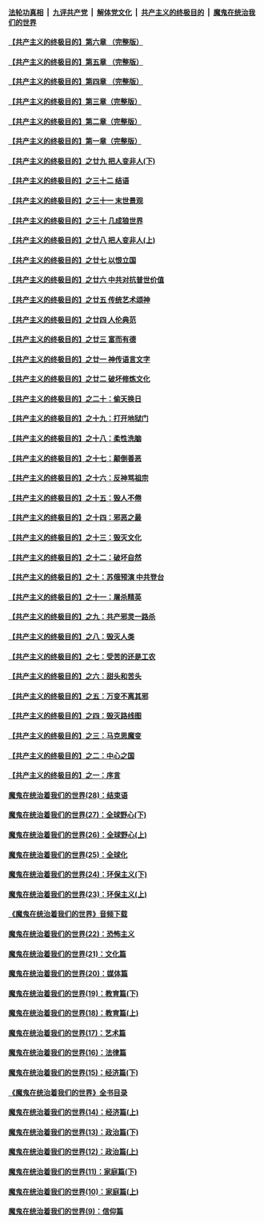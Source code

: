 

####  [法轮功真相](../../../../basic/blob/master/README.md?t=04080001) &nbsp;|&nbsp; [九评共产党](../../../../9ping.md/blob/master/README.md?t=04080001) &nbsp;|&nbsp; [解体党文化](../../../../jtdwh.md/blob/master/README.md?t=04080001)  &nbsp;|&nbsp; [共产主义的终极目的](../../../../gczydzjmd.md/blob/master/README.md?t=04080001) &nbsp;|&nbsp; [魔鬼在统治我们的世界](../../../../mgztzwmdsj.md/blob/master/README.md?t=04080001) 

#### [【共产主义的终极目的】第六章 （完整版）](../pages/nsc422/n11428913.md?t=04080001) 

#### [【共产主义的终极目的】第五章 （完整版）](../pages/nsc422/n11428912.md?t=04080001) 

#### [【共产主义的终极目的】第四章 （完整版）](../pages/nsc422/n11428907.md?t=04080001) 

#### [【共产主义的终极目的】第三章（完整版）](../pages/nsc422/n11428848.md?t=04080001) 

#### [【共产主义的终极目的】第二章（完整版）](../pages/nsc422/n11428831.md?t=04080001) 

#### [【共产主义的终极目的】第一章（完整版）](../pages/nsc422/n11417651.md?t=04080001) 

#### [【共产主义的终极目的】之廿九 把人变非人(下)](../pages/nsc422/n11344140.md?t=04080001) 

#### [【共产主义的终极目的】之三十二 结语](../pages/nsc422/n11360535.md?t=04080001) 

#### [【共产主义的终极目的】之三十一 末世景观](../pages/nsc422/n11351129.md?t=04080001) 

#### [【共产主义的终极目的】之三十 几成狼世界](../pages/nsc422/n11348280.md?t=04080001) 

#### [【共产主义的终极目的】之廿八 把人变非人(上)](../pages/nsc422/n11340492.md?t=04080001) 

#### [【共产主义的终极目的】之廿七 以恨立国](../pages/nsc422/n11336944.md?t=04080001) 

#### [【共产主义的终极目的】之廿六 中共对抗普世价值](../pages/nsc422/n11324785.md?t=04080001) 

#### [【共产主义的终极目的】之廿五 传统艺术颂神](../pages/nsc422/n11296396.md?t=04080001) 

#### [【共产主义的终极目的】之廿四 人伦典范](../pages/nsc422/n11296397.md?t=04080001) 

#### [【共产主义的终极目的】之廿三 富而有德](../pages/nsc422/n11283598.md?t=04080001) 

#### [【共产主义的终极目的】之廿一 神传语言文字](../pages/nsc422/n11263265.md?t=04080001) 

#### [【共产主义的终极目的】之廿二 破坏修炼文化](../pages/nsc422/n11245728.md?t=04080001) 

#### [【共产主义的终极目的】之二十：偷天换日](../pages/nsc422/n11238846.md?t=04080001) 

#### [【共产主义的终极目的】之十九：打开地狱门](../pages/nsc422/n11206376.md?t=04080001) 

#### [【共产主义的终极目的】之十八：柔性洗脑](../pages/nsc422/n11199994.md?t=04080001) 

#### [【共产主义的终极目的】之十七：颠倒善恶](../pages/nsc422/n11179782.md?t=04080001) 

#### [【共产主义的终极目的】之十六：反神骂祖宗](../pages/nsc422/n11166798.md?t=04080001) 

#### [【共产主义的终极目的】之十五：毁人不倦](../pages/nsc422/n11166792.md?t=04080001) 

#### [【共产主义的终极目的】之十四：邪恶之最](../pages/nsc422/n11150249.md?t=04080001) 

#### [【共产主义的终极目的】之十三：毁灭文化](../pages/nsc422/n11135227.md?t=04080001) 

#### [【共产主义的终极目的】之十二：破坏自然](../pages/nsc422/n11135214.md?t=04080001) 

#### [【共产主义的终极目的】之十：苏俄预演 中共登台](../pages/nsc422/n11118424.md?t=04080001) 

#### [【共产主义的终极目的】之十一：屠杀精英](../pages/nsc422/n11118442.md?t=04080001) 

#### [【共产主义的终极目的】之九：共产邪灵一路杀](../pages/nsc422/n11114139.md?t=04080001) 

#### [【共产主义的终极目的】之八：毁灭人类](../pages/nsc422/n11108503.md?t=04080001) 

#### [【共产主义的终极目的】之七：受苦的还是工农](../pages/nsc422/n11101809.md?t=04080001) 

#### [【共产主义的终极目的】之六：甜头和苦头](../pages/nsc422/n11096971.md?t=04080001) 

#### [【共产主义的终极目的】之五：万变不离其邪](../pages/nsc422/n11091285.md?t=04080001) 

#### [【共产主义的终极目的】之四：毁灭路线图](../pages/nsc422/n11086284.md?t=04080001) 

#### [【共产主义的终极目的】之三：马克思魔变](../pages/nsc422/n11061941.md?t=04080001) 

#### [【共产主义的终极目的】之二：中心之国](../pages/nsc422/n11047728.md?t=04080001) 

#### [【共产主义的终极目的】之一：序言](../pages/nsc422/n11086077.md?t=04080001) 

#### [魔鬼在统治着我们的世界(28)：结束语](../pages/nsc422/n10936246.md?t=04080001) 

#### [魔鬼在统治着我们的世界(27)：全球野心(下)](../pages/nsc422/n10928319.md?t=04080001) 

#### [魔鬼在统治着我们的世界(26)：全球野心(上)](../pages/nsc422/n10900318.md?t=04080001) 

#### [魔鬼在统治着我们的世界(25)：全球化](../pages/nsc422/n10788205.md?t=04080001) 

#### [魔鬼在统治着我们的世界(24)：环保主义(下)](../pages/nsc422/n10695307.md?t=04080001) 

#### [魔鬼在统治着我们的世界(23)：环保主义(上)](../pages/nsc422/n10688613.md?t=04080001) 

#### [《魔鬼在统治着我们的世界》音频下载](../pages/nsc422/n10635553.md?t=04080001) 

#### [魔鬼在统治着我们的世界(22)：恐怖主义](../pages/nsc422/n10614727.md?t=04080001) 

#### [魔鬼在统治着我们的世界(21)：文化篇](../pages/nsc422/n10597706.md?t=04080001) 

#### [魔鬼在统治着我们的世界(20)：媒体篇](../pages/nsc422/n10586579.md?t=04080001) 

#### [魔鬼在统治着我们的世界(19)：教育篇(下)](../pages/nsc422/n10564808.md?t=04080001) 

#### [魔鬼在统治着我们的世界(18)：教育篇(上)](../pages/nsc422/n10526970.md?t=04080001) 

#### [魔鬼在统治着我们的世界(17)：艺术篇](../pages/nsc422/n10499093.md?t=04080001) 

#### [魔鬼在统治着我们的世界(16)：法律篇](../pages/nsc422/n10485969.md?t=04080001) 

#### [魔鬼在统治着我们的世界(15)：经济篇(下)](../pages/nsc422/n10469975.md?t=04080001) 

#### [《魔鬼在统治着我们的世界》全书目录](../pages/nsc422/n10464261.md?t=04080001) 

#### [魔鬼在统治着我们的世界(14)：经济篇(上)](../pages/nsc422/n10457370.md?t=04080001) 

#### [魔鬼在统治着我们的世界(13)：政治篇(下)](../pages/nsc422/n10448270.md?t=04080001) 

#### [魔鬼在统治着我们的世界(12)：政治篇(上)](../pages/nsc422/n10444576.md?t=04080001) 

#### [魔鬼在统治着我们的世界(11)：家庭篇(下)](../pages/nsc422/n10440961.md?t=04080001) 

#### [魔鬼在统治着我们的世界(10)：家庭篇(上)](../pages/nsc422/n10435448.md?t=04080001) 

#### [魔鬼在统治着我们的世界(9)：信仰篇](../pages/nsc422/n10432159.md?t=04080001) 


